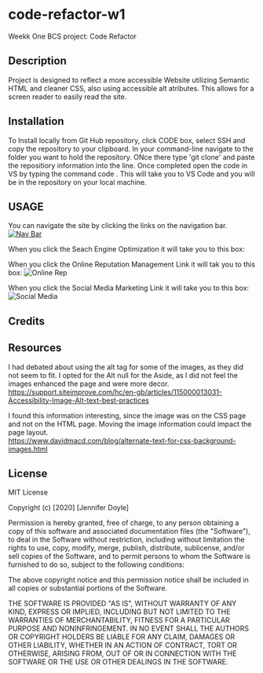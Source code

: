 # code-refactor-w1
Weekk One BCS project: Code Refactor 

## Description
Project is designed to reflect a more accessible Website utilizing Semantic HTML and cleaner CSS, also using accessible alt atributes.  This allows for a screen reader to easily read the site.   


## Installation
To Install locally from Git Hub repository, click CODE box, select SSH and copy the repository to your clipboard.  In your command-line navigate to the folder you want to hold the repository.   ONce there type 'git clone' and paste the repositiory information into the line.   Once completed open the code in VS by typing the command code .   This will take you to VS Code and you will be in the repository on your local machine. 

## USAGE 
You can navigate the site by clicking the links on the navigation bar.  
[
![Nav Bar ](https://user-images.githubusercontent.com/69594945/95001160-f510a080-058c-11eb-8ecb-4d0d82bb1700.PNG)
](url)

When you click the Seach Engine Optimization it will take you to this box: 



When you click the Online Reputation Management Link it will tak you to this box: 
![Online Rep](https://user-images.githubusercontent.com/69594945/95001252-d068f880-058d-11eb-81e6-4474ed0a2f1e.PNG)
 
 When you click the Social Media Marketing Link it will take you to this box:
 ![Social Media](https://user-images.githubusercontent.com/69594945/95001264-e24a9b80-058d-11eb-9aec-1bb4b3db2782.PNG)




## Credits


## Resources
I had debated about using the alt tag for some of the images, as they did not seem to fit.   I opted for the Alt null for the Aside, as I did not feel the images enhanced the page and were more decor.   
https://support.siteimprove.com/hc/en-gb/articles/115000013031-Accessibility-Image-Alt-text-best-practices

I found this information interesting, since the image was on the CSS page and not on the HTML page.  Moving the image information could impact the page layout.    
https://www.davidmacd.com/blog/alternate-text-for-css-background-images.html


## License

MIT License

Copyright (c) [2020] [Jennifer Doyle]

Permission is hereby granted, free of charge, to any person obtaining a copy
of this software and associated documentation files (the "Software"), to deal
in the Software without restriction, including without limitation the rights
to use, copy, modify, merge, publish, distribute, sublicense, and/or sell
copies of the Software, and to permit persons to whom the Software is
furnished to do so, subject to the following conditions:

The above copyright notice and this permission notice shall be included in all
copies or substantial portions of the Software.

THE SOFTWARE IS PROVIDED "AS IS", WITHOUT WARRANTY OF ANY KIND, EXPRESS OR
IMPLIED, INCLUDING BUT NOT LIMITED TO THE WARRANTIES OF MERCHANTABILITY,
FITNESS FOR A PARTICULAR PURPOSE AND NONINFRINGEMENT. IN NO EVENT SHALL THE
AUTHORS OR COPYRIGHT HOLDERS BE LIABLE FOR ANY CLAIM, DAMAGES OR OTHER
LIABILITY, WHETHER IN AN ACTION OF CONTRACT, TORT OR OTHERWISE, ARISING FROM,
OUT OF OR IN CONNECTION WITH THE SOFTWARE OR THE USE OR OTHER DEALINGS IN THE
SOFTWARE.
